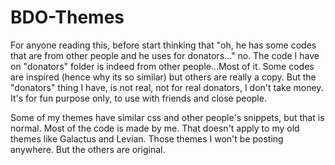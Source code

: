 # BDO-Themes

For anyone reading this, before start thinking that "oh, he has some codes that are from other people and he uses for donators..." no. The code I have on "donators" folder
is indeed from other people...Most of it. Some codes are inspired (hence why its so similar) but others are really a copy. But the "donators" thing I have, is not real, not
for real donators, I don't take money. It's for fun purpose only, to use with friends and close people.

Some of my themes have similar css and other people's snippets, but that is normal. Most of the code is made by me. That doesn't apply to my old themes like Galactus and Levian.
Those themes I won't be posting anywhere. But the others are original.
